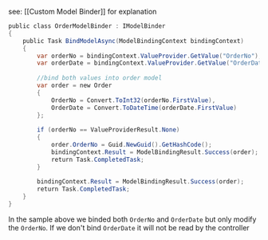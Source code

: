 see: [[Custom Model Binder]] for explanation
```c#
public class OrderModelBinder : IModelBinder
{
	public Task BindModelAsync(ModelBindingContext bindingContext)
	{
		var orderNo = bindingContext.ValueProvider.GetValue("OrderNo");
		var orderDate = bindingContext.ValueProvider.GetValue("OrderDate");
	
		//bind both values into order model
		var order = new Order
		{
			OrderNo = Convert.ToInt32(orderNo.FirstValue),
			OrderDate = Convert.ToDateTime(orderDate.FirstValue)
		};
		
		if (orderNo == ValueProviderResult.None)
		{
			order.OrderNo = Guid.NewGuid().GetHashCode();
			bindingContext.Result = ModelBindingResult.Success(order);
			return Task.CompletedTask;
		}
	
		bindingContext.Result = ModelBindingResult.Success(order);
		return Task.CompletedTask;
	}  
}
```
In the sample above we binded both `OrderNo` and `OrderDate` but only modify the `OrderNo`. If we don't bind `OrderDate` it will not be read by the controller